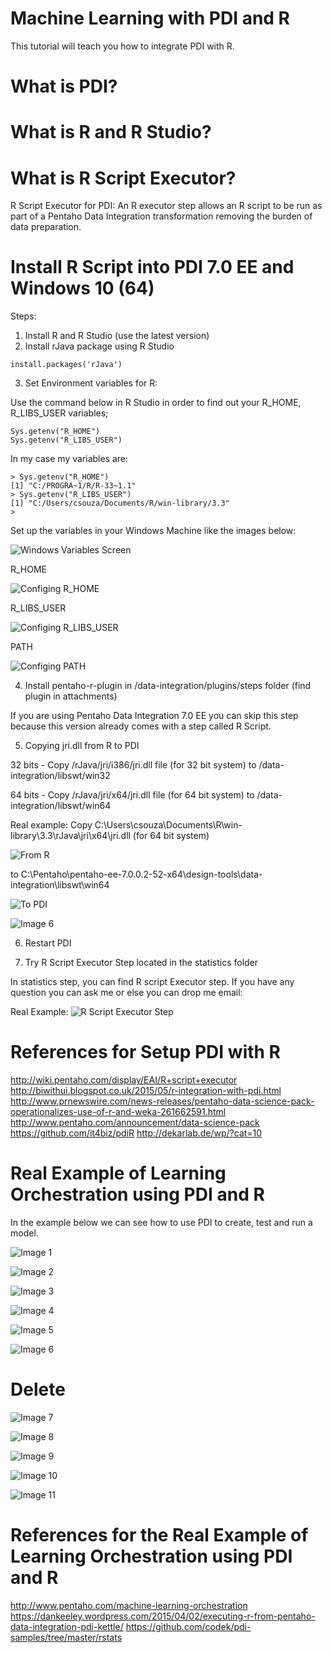 # Machine Learning with PDI and R

This tutorial will teach you how to integrate PDI with R.

# What is PDI?

# What is R and R Studio?

# What is R Script Executor?
R Script Executor for PDI: An R executor step allows an R script to be run as part of a Pentaho Data Integration transformation removing the burden of data preparation.

# Install R Script into PDI 7.0 EE and Windows 10 (64)

Steps:

1. Install R and R Studio (use the latest version)
2. Install rJava package using R Studio

```
install.packages('rJava')
```

3. Set Environment variables for R:

Use the command below in R Studio in order to find out your R_HOME, R_LIBS_USER variables;

```
Sys.getenv("R_HOME")
Sys.getenv("R_LIBS_USER")

```

In my case my variables are:

```
> Sys.getenv("R_HOME")
[1] "C:/PROGRA~1/R/R-33~1.1"
> Sys.getenv("R_LIBS_USER")
[1] "C:/Users/csouza/Documents/R/win-library/3.3"
> 
```

Set up the variables in your Windows Machine like the images below:

![Windows Variables Screen](https://github.com/caiomsouza/pdi_labs/blob/master/src/r_script/images/pdi_integration_with_r7.PNG)

R_HOME

![Configing R_HOME](https://github.com/caiomsouza/pdi_labs/blob/master/src/r_script/images/pdi_integration_with_r8.PNG)

R_LIBS_USER

![Configing R_LIBS_USER](https://github.com/caiomsouza/pdi_labs/blob/master/src/r_script/images/pdi_integration_with_r9.PNG)

PATH 

![Configing PATH](https://github.com/caiomsouza/pdi_labs/blob/master/src/r_script/images/pdi_integration_with_r10.PNG)


4. Install pentaho-r-plugin in /data-integration/plugins/steps folder  (find plugin in attachments)

If you are using Pentaho Data Integration 7.0 EE you can skip this step because this version already comes with a step called R Script.

5. Copying jri.dll from R to PDI

32 bits - Copy /rJava/jri/i386/jri.dll file (for 32 bit system) to /data-integration/libswt/win32

64 bits - Copy /rJava/jri/x64/jri.dll file (for 64 bit system) to /data-integration/libswt/win64

Real example: 
Copy C:\Users\csouza\Documents\R\win-library\3.3\rJava\jri\x64\jri.dll (for 64 bit system) 

![From R](https://github.com/caiomsouza/pdi_labs/blob/master/src/r_script/images/pdi_integration_with_r6.PNG)

to C:\Pentaho\pentaho-ee-7.0.0.2-52-x64\design-tools\data-integration\libswt\win64

![To PDI]( https://github.com/caiomsouza/pdi_labs/blob/master/src/r_script/images/pdi_integration_with_r5.PNG )

![Image 6](https://github.com/caiomsouza/pdi_labs/blob/master/src/r_script/images/pdi_integration_with_r6.PNG)


6. Restart PDI

7. Try R Script Executor Step located in the statistics folder

In statistics step, you can find R script Executor step.
If you have any question you can ask me or else you can drop me email:

Real Example:
![R Script Executor Step](https://github.com/caiomsouza/pdi_labs/blob/master/src/r_script/images/pdi_integration_with_r.PNG)


# References for Setup PDI with R
http://wiki.pentaho.com/display/EAI/R+script+executor
http://biwithui.blogspot.co.uk/2015/05/r-integration-with-pdi.html
http://www.prnewswire.com/news-releases/pentaho-data-science-pack-operationalizes-use-of-r-and-weka-261662591.html
http://www.pentaho.com/announcement/data-science-pack
https://github.com/it4biz/pdiR
http://dekarlab.de/wp/?cat=10


# Real Example of Learning Orchestration using PDI and R

In the example below we can see how to use PDI to create, test and run a model.

![Image 1](https://github.com/caiomsouza/pdi_labs/blob/master/src/r_script/images/pdi_integration_with_r.PNG)

![Image 2](https://github.com/caiomsouza/pdi_labs/blob/master/src/r_script/images/pdi_integration_with_r2.PNG)

![Image 3](https://github.com/caiomsouza/pdi_labs/blob/master/src/r_script/images/pdi_integration_with_r3.PNG)

![Image 4](https://github.com/caiomsouza/pdi_labs/blob/master/src/r_script/images/pdi_integration_with_r4.PNG)

![Image 5](https://github.com/caiomsouza/pdi_labs/blob/master/src/r_script/images/pdi_integration_with_r5.PNG)

![Image 6](https://github.com/caiomsouza/pdi_labs/blob/master/src/r_script/images/pdi_integration_with_r6.PNG)

# Delete 

![Image 7](https://github.com/caiomsouza/pdi_labs/blob/master/src/r_script/images/pdi_integration_with_r7.PNG)

![Image 8](https://github.com/caiomsouza/pdi_labs/blob/master/src/r_script/images/pdi_integration_with_r8.PNG)

![Image 9](https://github.com/caiomsouza/pdi_labs/blob/master/src/r_script/images/pdi_integration_with_r9.PNG)

![Image 10](https://github.com/caiomsouza/pdi_labs/blob/master/src/r_script/images/pdi_integration_with_r10.PNG)

![Image 11](https://github.com/caiomsouza/pdi_labs/blob/master/src/r_script/images/pdi_integration_with_r11.PNG)



# References for the Real Example of Learning Orchestration using PDI and R
http://www.pentaho.com/machine-learning-orchestration
https://dankeeley.wordpress.com/2015/04/02/executing-r-from-pentaho-data-integration-pdi-kettle/
https://github.com/codek/pdi-samples/tree/master/rstats
